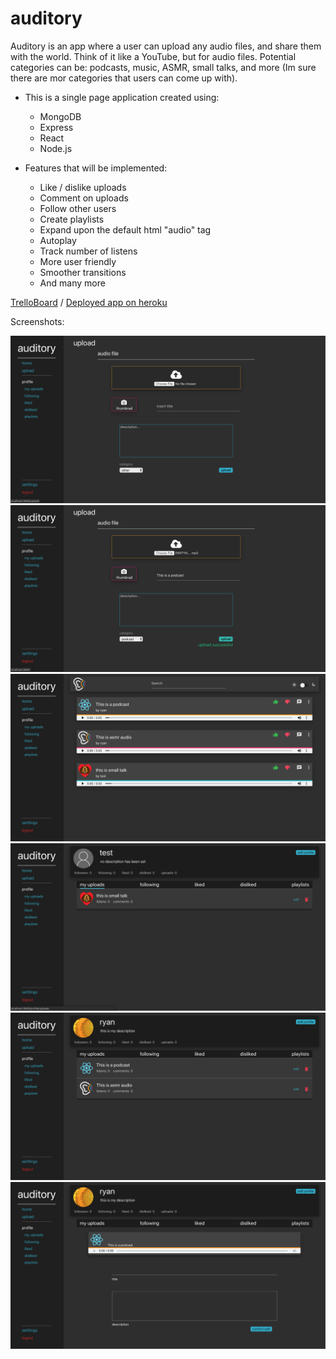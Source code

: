 # auditory
Auditory is an app where a user can upload any audio files, and share them with the world.
Think of it like a YouTube, but for audio files. Potential categories can be: podcasts, music, ASMR, small talks, and more (Im sure there are mor categories that users can come up with).

* This is a single page application created using: 
    * MongoDB
    * Express
    * React
    * Node.js

* Features that will be implemented: 
    * Like / dislike uploads
    * Comment on uploads
    * Follow other users
    * Create playlists
    * Expand upon the default html "audio" tag
    * Autoplay
    * Track number of listens
    * More user friendly
    * Smoother transitions
    * And many more

[TrelloBoard](https://trello.com/b/CsPW09KW/project-4-planning) / [Deployed app on heroku](https://auditory-app.herokuapp.com/)

Screenshots:

![screenshot](screenshots/auditory1.png)
![screenshot](screenshots/auditory2.png)
![screenshot](screenshots/auditory3.png)
![screenshot](screenshots/auditory4.png)
![screenshot](screenshots/auditory5.png)
![screenshot](screenshots/auditory6.png)